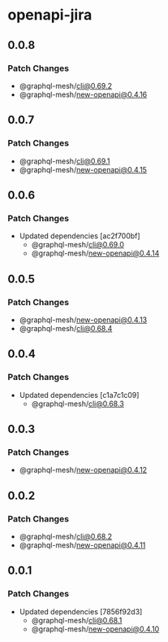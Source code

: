 # openapi-jira

## 0.0.8

### Patch Changes

- @graphql-mesh/cli@0.69.2
- @graphql-mesh/new-openapi@0.4.16

## 0.0.7

### Patch Changes

- @graphql-mesh/cli@0.69.1
- @graphql-mesh/new-openapi@0.4.15

## 0.0.6

### Patch Changes

- Updated dependencies [ac2f700bf]
  - @graphql-mesh/cli@0.69.0
  - @graphql-mesh/new-openapi@0.4.14

## 0.0.5

### Patch Changes

- @graphql-mesh/new-openapi@0.4.13
- @graphql-mesh/cli@0.68.4

## 0.0.4

### Patch Changes

- Updated dependencies [c1a7c1c09]
  - @graphql-mesh/cli@0.68.3

## 0.0.3

### Patch Changes

- @graphql-mesh/new-openapi@0.4.12

## 0.0.2

### Patch Changes

- @graphql-mesh/cli@0.68.2
- @graphql-mesh/new-openapi@0.4.11

## 0.0.1

### Patch Changes

- Updated dependencies [7856f92d3]
  - @graphql-mesh/cli@0.68.1
  - @graphql-mesh/new-openapi@0.4.10
